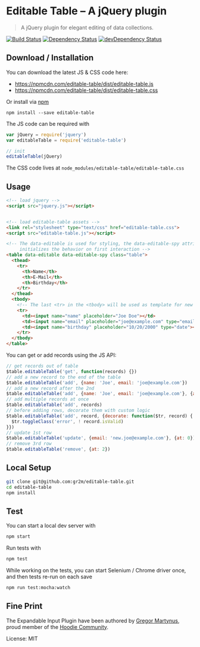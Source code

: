 # Editable Table – A jQuery plugin

> A jQuery plugin for elegant editing of data collections.

[![Build Status](https://travis-ci.org/gr2m/editable-table.svg)](https://travis-ci.org/gr2m/editable-table)
[![Dependency Status](https://david-dm.org/gr2m/editable-table.svg)](https://david-dm.org/gr2m/editable-table)
[![devDependency Status](https://david-dm.org/gr2m/editable-table/dev-status.svg)](https://david-dm.org/gr2m/editable-table#info=devDependencies)

## Download / Installation

You can download the latest JS & CSS code here:

- https://npmcdn.com/editable-table/dist/editable-table.js
- https://npmcdn.com/editable-table/dist/editable-table.css

Or install via [npm](https://www.npmjs.com/)

```
npm install --save editable-table
```

The JS code can be required with

```js
var jQuery = require('jquery')
var editableTable = require('editable-table')

// init
editableTable(jQuery)
```

The CSS code lives at `node_modules/editable-table/editable-table.css`

## Usage

```html
<!-- load jquery -->
<script src="jquery.js"></script>


<!-- load editable-table assets -->
<link rel="stylesheet" type="text/css" href="editable-table.css">
<script src="editable-table.js"></script>

<!-- The data-editable is used for styling, the data-editable-spy attribute
     initializes the behavior on first interaction -->
<table data-editable data-editable-spy class="table">
  <thead>
    <tr>
      <th>Name</th>
      <th>E-Mail</th>
      <th>Birthday</th>
    </tr>
  </thead>
  <tbody>
    <!-- The last <tr> in the <tbody> will be used as template for new rows -->
    <tr>
      <td><input name="name" placeholder="Joe Doe"></td>
      <td><input name="email" placeholder="joe@example.com" type="email"></td>
      <td><input name="birthday" placeholder="10/20/2000" type="date"></td>
    </tr>
  </tbody>
</table>
```

You can get or add records using the JS API:

```js
// get records out of table
$table.editableTable('get', function(records) {})
// add a new record to the end of the table
$table.editableTable('add', {name: 'Joe', email: 'joe@example.com'})
// add a new record after the 2nd
$table.editableTable('add', {name: 'Joe', email: 'joe@example.com'}, {at: 2})
// add multiple records at once
$table.editableTable('add', records)
// before adding rows, decorate them with custom logic
$table.editableTable('add', record, {decorate: function($tr, record) {
  $tr.toggleClass('error', ! record.isValid)
}})
// update 1st row
$table.editableTable('update', {email: 'new.joe@example.com'}, {at: 0})
// remove 3rd row
$table.editableTable('remove', {at: 2})
```

## Local Setup

```bash
git clone git@github.com:gr2m/editable-table.git
cd editable-table
npm install
```

## Test

You can start a local dev server with

```bash
npm start
```

Run tests with

```bash
npm test
```

While working on the tests, you can start Selenium / Chrome driver
once, and then tests re-run on each save

```bash
npm run test:mocha:watch
```

## Fine Print

The Expandable Input Plugin have been authored by [Gregor Martynus](https://github.com/gr2m),
proud member of the [Hoodie Community](http://hood.ie/).

License: MIT
